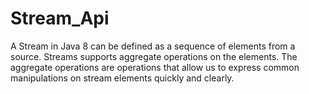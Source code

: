 # Stream_Api
A Stream in Java 8 can be defined as a sequence of elements from a source. Streams supports aggregate operations on the elements. The aggregate operations are operations that allow us to express common manipulations on stream elements quickly and clearly.
